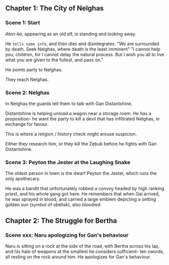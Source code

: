 ## Chapter 1: The City of Nelghas

### Scene 1: Start
*Aton-ka*, appearing as an old elf, is standing and looking away.

He `tells some info`, and then dies and disintegrates.
"We are surrounded by death. Seek Nelghas, where death is the least imminent"
"I cannot help you, children, for I cannot delay the natural process. But I wish
you all to live what you are given to the fullest, and pass on."

He points party to Nelghas.

They reach Nelghas.

### Scene 2: Nelghas
In Nelghas the guards tell them to talk with Gan Distantshine.

Distantshine is helping unload a wagon near a storage room. 
He has a proposition- he want the party to kill a devil that
has infiltrated Nelghas, in exchange for favour. 

This is where a religion / history check might arouse suspicion. 

Either they research him, or they kill the Zebub before he fights with Gan 
Distantshine.

### Scene 3: Peyton the Jester at the Laughing Snake
The oldest person in town is the dwarf Peyton the Jester,
which runs the only apothecary.

He was a bandit that unfortunately robbed a
convoy headed by high ranking priest, 
and his whole gang got here. 
He remembers that when Gal arrived,
he was sprayed in blood, and carried a 
large emblem depicting a setting golden sun 
(symbol of obelisk), also bloodied.


## Chapter 2: The Struggle for Bertha

### Scene xxx: Naru apologizing for Gan's behaviour

Naru is sitting on a rock at the side of the road, with Bertha across his lap, and his
halo of weapons at the smallest he considers sufficient- ten swords, all resting
on the rock around him. He apologizes for Gan's behaviour.
